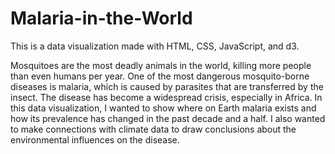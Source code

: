 # Malaria-in-the-World

This is a data visualization made with HTML, CSS, JavaScript, and d3.

Mosquitoes are the most deadly animals in the world, killing more people than even humans per year. One of the most dangerous mosquito-borne diseases is malaria, which is caused by parasites that are transferred by the insect. The disease has become a widespread crisis, especially in Africa. In this data visualization, I wanted to show where on Earth malaria exists and how its prevalence has changed in the past decade and a half. I also wanted to make connections with climate data to draw conclusions about the environmental influences on the disease.

